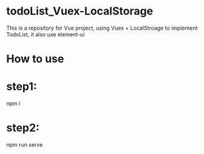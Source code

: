 # todoList_Vuex-LocalStorage

This is a repository for Vue project, using Vuex + LocalStroage to implement TodoList, it also use element-ui

# How to use

# step1: 
npm i

# step2:
npm run serve


